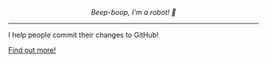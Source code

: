 <div align="center">
    <em>Beep-boop, I'm a robot! 🤖</em>
</div>

---

I help people commit their changes to GitHub!

[Find out more!](https://rela.dev/docs/getting-started/setup#committer)